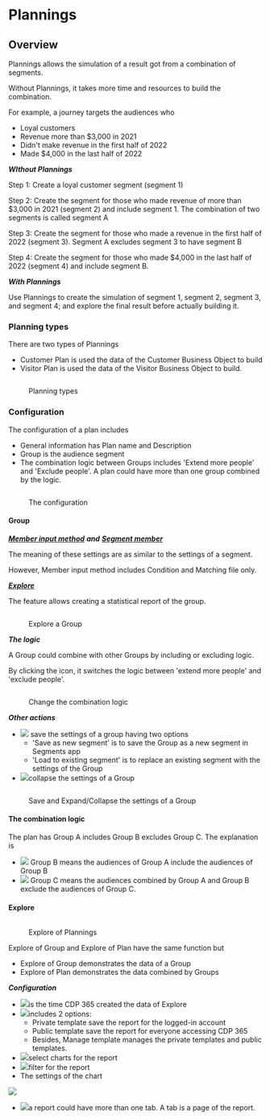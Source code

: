 # Plannings

## Overview

Plannings allows the simulation of a result got from a combination of segments.

Without Plannings, it takes more time and resources to build the combination.&#x20;

For example, a journey targets the audiences who&#x20;

* Loyal customers
* Revenue more than $3,000 in 2021
* Didn't make revenue in the first half of 2022
* Made $4,000 in the last half of 2022

_**WIthout Plannings**_

Step 1: Create a loyal customer segment (segment 1)

Step 2: Create the segment for those who made revenue of more than $3,000 in 2021 (segment 2) and include segment 1. The combination of two segments is called segment A

Step 3: Create the segment for those who made a revenue in the first half of 2022 (segment 3). Segment A excludes segment 3 to have segment B

Step 4: Create the segment for those who made $4,000 in the last half of 2022 (segment 4) and include segment B.

_**With Plannings**_

Use Plannings to create the simulation of segment 1, segment 2, segment 3, and segment 4; and explore the final result before actually building it.

### Planning types

There are two types of Plannings

* Customer Plan is used the data of the Customer Business Object to build&#x20;
* Visitor Plan is used the data of the Visitor Business Object to build.

<figure><img src="../.gitbook/assets/image (2554).png" alt=""><figcaption><p>Planning types</p></figcaption></figure>

### Configuration&#x20;

The configuration of a plan includes

* General information has Plan name and Description&#x20;
* Group is the audience segment&#x20;
* The combination logic between Groups includes 'Extend more people' and 'Exclude people'. A plan could have more than one group combined by the logic.

<figure><img src="../.gitbook/assets/image (1511).png" alt=""><figcaption><p>The configuration</p></figcaption></figure>

#### Group&#x20;

[_**Member input method**_](segments.md#details-of-member-input-method) _**and**_ [_**Segment member**_](segments.md#segment-member)

The meaning of these settings are as similar to the settings of a segment.&#x20;

However, Member input method includes Condition and Matching file only.&#x20;

[_**Explore**_ ](plannings.md#explore)

The feature allows creating a statistical report of the group.&#x20;

<figure><img src="../.gitbook/assets/image (2604).png" alt=""><figcaption><p>Explore a Group</p></figcaption></figure>

_**The logic**_&#x20;

A Group could combine with other Groups by including or excluding logic.&#x20;

By clicking the icon, it switches the logic between 'extend more people' and 'exclude people'.

<figure><img src="../.gitbook/assets/image (2420).png" alt=""><figcaption><p>Change the combination logic</p></figcaption></figure>

_**Other actions**_

* ![](<../.gitbook/assets/image (2252).png>) save the settings of a group having two options
  * 'Save as new segment' is to save the Group as a new segment in Segments app
  * 'Load to existing segment' is to replace an existing segment with the settings of the Group&#x20;
* ![](<../.gitbook/assets/image (1915).png>)collapse the settings of a Group

<figure><img src="../.gitbook/assets/image (2339).png" alt=""><figcaption><p>Save and Expand/Collapse the settings of a Group</p></figcaption></figure>

#### The combination logic

The plan has Group A includes Group B excludes Group C. The explanation is

* ![](<../.gitbook/assets/image (2496).png>) Group B means the audiences of Group A include the audiences of Group B
* ![](<../.gitbook/assets/image (1499).png>) Group C means the audiences combined by Group A and Group B exclude the audiences of Group C.

#### Explore

<figure><img src="../.gitbook/assets/image (899).png" alt=""><figcaption><p>Explore of Plannings</p></figcaption></figure>

Explore of Group and Explore of Plan have the same function but&#x20;

* Explore of Group demonstrates the data of a Group
* Explore of Plan demonstrates the data combined by Groups

_**Configuration**_&#x20;

* ![](<../.gitbook/assets/image (1830).png>)is the time CDP 365 created the data of Explore
* ![](<../.gitbook/assets/image (2207).png>)includes 2 options:
  * Private template save the report for the logged-in account
  * Public template save the report for everyone accessing CDP 365
  * Besides, Manage template manages the private templates and public templates. &#x20;
* ![](<../.gitbook/assets/image (741).png>)select charts for the report
* ![](<../.gitbook/assets/image (2350).png>)filter for the report
* The settings of the chart

&#x20;![](<../.gitbook/assets/image (668).png>)

* ![](<../.gitbook/assets/image (1771).png>)a report could have more than one tab. A tab is a page of the report.
